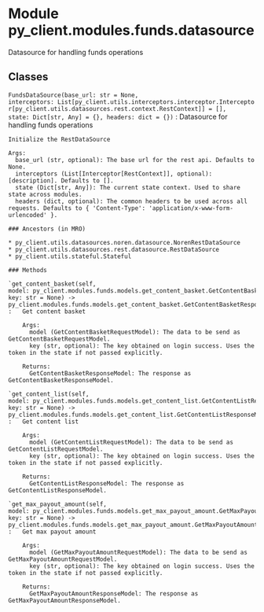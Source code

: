 Module py_client.modules.funds.datasource
=========================================
Datasource for handling funds operations

Classes
-------

`FundsDataSource(base_url: str = None, interceptors: List[py_client.utils.interceptors.interceptor.Interceptor[py_client.utils.datasources.rest.context.RestContext]] = [], state: Dict[str, Any] = {}, headers: dict = {})`
:   Datasource for handling funds operations
    
    Initialize the RestDataSource
    
    Args:
      base_url (str, optional): The base url for the rest api. Defaults to None.
      interceptors (List[Interceptor[RestContext]], optional): [description]. Defaults to [].
      state (Dict[str, Any]): The current state context. Used to share state across modules.
      headers (dict, optional): The common headers to be used across all requests. Defaults to { 'Content-Type': 'application/x-www-form-urlencoded' }.

    ### Ancestors (in MRO)

    * py_client.utils.datasources.noren.datasource.NorenRestDataSource
    * py_client.utils.datasources.rest.datasource.RestDataSource
    * py_client.utils.stateful.Stateful

    ### Methods

    `get_content_basket(self, model: py_client.modules.funds.models.get_content_basket.GetContentBasketRequestModel, key: str = None) ‑> py_client.modules.funds.models.get_content_basket.GetContentBasketResponseModel`
    :   Get content basket
        
        Args:
          model (GetContentBasketRequestModel): The data to be send as GetContentBasketRequestModel.
          key (str, optional): The key obtained on login success. Uses the token in the state if not passed explicitly.
        
        Returns:
          GetContentBasketResponseModel: The response as GetContentBasketResponseModel.

    `get_content_list(self, model: py_client.modules.funds.models.get_content_list.GetContentListRequestModel, key: str = None) ‑> py_client.modules.funds.models.get_content_list.GetContentListResponseModel`
    :   Get content list
        
        Args:
          model (GetContentListRequestModel): The data to be send as GetContentListRequestModel.
          key (str, optional): The key obtained on login success. Uses the token in the state if not passed explicitly.
        
        Returns:
          GetContentListResponseModel: The response as GetContentListResponseModel.

    `get_max_payout_amount(self, model: py_client.modules.funds.models.get_max_payout_amount.GetMaxPayoutAmountRequestModel, key: str = None) ‑> py_client.modules.funds.models.get_max_payout_amount.GetMaxPayoutAmountResponseModel`
    :   Get max payout amount
        
        Args:
          model (GetMaxPayoutAmountRequestModel): The data to be send as GetMaxPayoutAmountRequestModel.
          key (str, optional): The key obtained on login success. Uses the token in the state if not passed explicitly.
        
        Returns:
          GetMaxPayoutAmountResponseModel: The response as GetMaxPayoutAmountResponseModel.